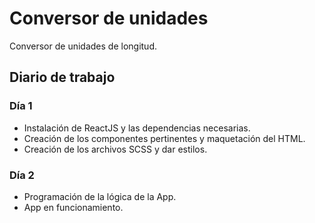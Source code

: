 # Conversor de unidades
Conversor de unidades de longitud.

## Diario de trabajo

### Día 1
* Instalación de ReactJS y las dependencias necesarias.
* Creación de los componentes pertinentes y maquetación del HTML.
* Creación de los archivos SCSS y dar estilos.

### Día 2
* Programación de la lógica de la App.
* App en funcionamiento.
